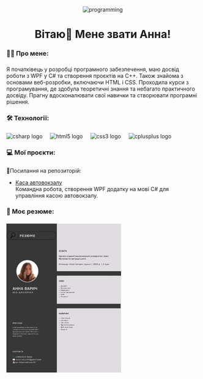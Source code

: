 <br clear="both">

###

<p align="center">
 <img width="300" src="https://media0.giphy.com/media/78XCFBGOlS6keY1Bil/giphy.webp?cid=6c09b9528lncm9te6fpuhrtupufvhma523vvmjcs54vfbfrk&ep=v1_internal_gif_by_id&rid=giphy.webp&ct=g" alt="programming"/>
</p>

###

<h1 align="center">Вітаю👋 Мене звати Анна!</h1>

###

<h3 align="left">👩‍💻  Про мене:</h3>

###

<p align="left">Я початківець у розробці програмного забезпечення, маю досвід роботи з WPF у C# та створення проєктів на C++. Також знайома з основами веб-розробки, включаючи HTML і CSS. Проходила курси з програмування, де здобула теоретичні знання та небагато практичного досвіду. Прагну вдосконалювати свої навички та створювати  програмні рішення.</p>

###

<h3 align="left">🛠 Технології:</h3>

###

<div align="left">
  <img src="https://cdn.jsdelivr.net/gh/devicons/devicon/icons/csharp/csharp-original.svg" height="40" alt="csharp logo"  />
  <img width="12" />
  <img src="https://cdn.jsdelivr.net/gh/devicons/devicon/icons/html5/html5-original.svg" height="40" alt="html5 logo"  />
  <img width="12" />
  <img src="https://cdn.jsdelivr.net/gh/devicons/devicon/icons/css3/css3-original.svg" height="40" alt="css3 logo"  />
  <img width="12" />
  <img src="https://cdn.jsdelivr.net/gh/devicons/devicon/icons/cplusplus/cplusplus-original.svg" height="40" alt="cplusplus logo"  />
</div>

###

<h3 align="left">💻 Мої проєкти:</h3>

###
🔗Посилання на репозиторій:
- [Каса автовокзалу](https://github.com/TheDamStex/Kursach.git)  
Командна робота, створення WPF додатку на мові C# для управління касою автовокзалу.

### 

<h3 align="left">📄 Моє резюме:</h3>

###    
<img src="https://github.com/xksami/xksami/blob/main/resume.jpg" alt="Resume" width="300"/> 


